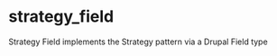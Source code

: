 strategy_field
==============

Strategy Field implements the Strategy pattern via a Drupal Field type 
